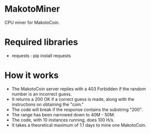 # MakotoMiner
CPU miner for MakotoCoin.

# Required libraries
- requests : pip install requests

# How it works
- The MakotoCoin server replies with a 403 Forbidden if the random number is an incorrect guess.
- It returns a 200 OK if a correct guess is made, along with the instructions on obtaining the "coin."
- The code will break if the response contains the substring "200".
- The range has been narrowed down to 40M - 50M.
- The code, with 10 instances running, does 100 H/s.
- It takes a theoretical maximum of 1.1 days to mine one MakotoCoin.
